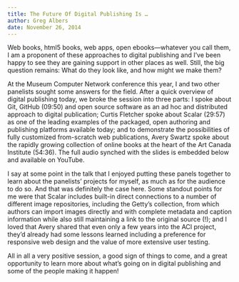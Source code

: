 ```yaml
---
title: The Future Of Digital Publishing Is …
author: Greg Albers
date: November 26, 2014
---
```


Web books, html5 books, web apps, open ebooks—whatever you call them, I am a proponent of these approaches to digital publishing and I’ve been happy to see they are gaining support in other places as well. Still, the big question remains: What do they look like, and how might we make them?

At the Museum Computer Network conference this year, I and two other panelists sought some answers for the field. After a quick overview of digital publishing today, we broke the session into three parts: I spoke about Git, GitHub (09:50) and open source software as an ad hoc and distributed approach to digital publication; Curtis Fletcher spoke about Scalar (29:57) as one of the leading examples of the packaged, open authoring and publishing platforms available today; and to demonstrate the possibilities of fully customized from-scratch web publications, Avery Swartz spoke about the rapidly growing collection of online books at the heart of the Art Canada Institute (54:36). The full audio synched with the slides is embedded below and available on YouTube.

I say at some point in the talk that I enjoyed putting these panels together to learn about the panelists’ projects for myself, as much as for the audience to do so. And that was definitely the case here. Some standout points for me were that Scalar includes built-in direct connections to a number of different image repositories, including the Getty’s collection, from which authors can import images directly and with complete metadata and caption information while also still maintaining a link to the original source (!); and I loved that Avery shared that even only a few years into the ACI project, they’d already had some lessons learned including a preference for responsive web design and the value of more extensive user testing.

All in all a very positive session, a good sign of things to come, and a great opportunity to learn more about what’s going on in digital publishing and some of the people making it happen!

